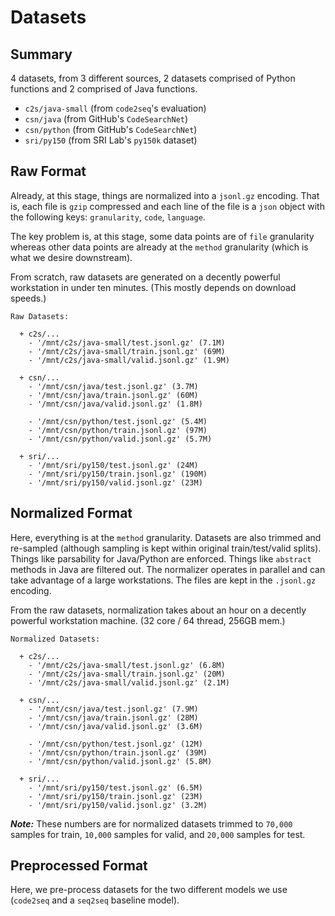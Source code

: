 # Datasets

## Summary

4 datasets, from 3 different sources, 2 datasets comprised of
Python functions and 2 comprised of Java functions.

- `c2s/java-small` (from `code2seq`'s evaluation)
- `csn/java` (from GitHub's `CodeSearchNet`) 
- `csn/python` (from GitHub's `CodeSearchNet`)
- `sri/py150` (from SRI Lab's `py150k` dataset)

## Raw Format

Already, at this stage, things are normalized into a `jsonl.gz` encoding. That is,
each file is `gzip` compressed and each line of the file is a `json` object with the
following keys: `granularity`, `code`, `language`.

The key problem is, at this stage, some data points are of `file` granularity whereas
other data points are already at the `method` granularity (which is what we desire
downstream).

From scratch, raw datasets are generated on a decently powerful workstation in under ten minutes. (This mostly depends on download speeds.)

```
Raw Datasets:

  + c2s/...
    - '/mnt/c2s/java-small/test.jsonl.gz' (7.1M)
    - '/mnt/c2s/java-small/train.jsonl.gz' (69M)
    - '/mnt/c2s/java-small/valid.jsonl.gz' (1.9M)

  + csn/...
    - '/mnt/csn/java/test.jsonl.gz' (3.7M)
    - '/mnt/csn/java/train.jsonl.gz' (60M)
    - '/mnt/csn/java/valid.jsonl.gz' (1.8M)

    - '/mnt/csn/python/test.jsonl.gz' (5.4M)
    - '/mnt/csn/python/train.jsonl.gz' (97M)
    - '/mnt/csn/python/valid.jsonl.gz' (5.7M)

  + sri/...
    - '/mnt/sri/py150/test.jsonl.gz' (24M)
    - '/mnt/sri/py150/train.jsonl.gz' (190M)
    - '/mnt/sri/py150/valid.jsonl.gz' (23M)
```

## Normalized Format

Here, everything is at the `method` granularity. Datasets are also trimmed and re-sampled (although sampling is kept within original train/test/valid splits). Things like parsability for Java/Python are enforced. Things like `abstract` methods
in Java are filtered out. The normalizer operates in parallel and can take advantage of a large workstations. The files are kept in the `.jsonl.gz` encoding.

From the raw datasets, normalization takes about an hour on a decently powerful workstation machine. (32 core / 64 thread, 256GB mem.)

```
Normalized Datasets:

  + c2s/...
    - '/mnt/c2s/java-small/test.jsonl.gz' (6.8M)
    - '/mnt/c2s/java-small/train.jsonl.gz' (20M)
    - '/mnt/c2s/java-small/valid.jsonl.gz' (2.1M)

  + csn/...
    - '/mnt/csn/java/test.jsonl.gz' (7.9M)
    - '/mnt/csn/java/train.jsonl.gz' (28M)
    - '/mnt/csn/java/valid.jsonl.gz' (3.6M)

    - '/mnt/csn/python/test.jsonl.gz' (12M)
    - '/mnt/csn/python/train.jsonl.gz' (39M)
    - '/mnt/csn/python/valid.jsonl.gz' (5.8M)

  + sri/...
    - '/mnt/sri/py150/test.jsonl.gz' (6.5M)
    - '/mnt/sri/py150/train.jsonl.gz' (23M)
    - '/mnt/sri/py150/valid.jsonl.gz' (3.2M)
```

***Note:*** These numbers are for normalized datasets trimmed to `70,000` samples for train, `10,000` samples for valid, and `20,000` samples for test.

## Preprocessed Format

Here, we pre-process datasets for the two different models we use (`code2seq` and a `seq2seq` baseline model).

